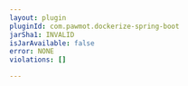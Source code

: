 ```yaml
---
layout: plugin
pluginId: com.pawmot.dockerize-spring-boot
jarSha1: INVALID
isJarAvailable: false
error: NONE
violations: []

---
```

